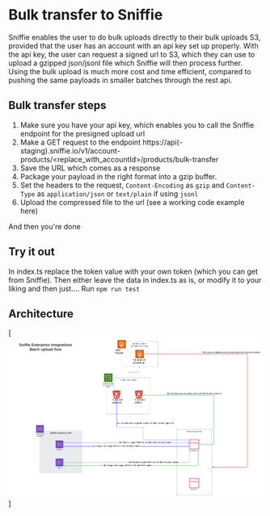 # Bulk transfer to Sniffie

Sniffie enables the user to do bulk uploads directly to their bulk uploads S3, provided that the user has an account with an api key set up properly. 
With the api key, the user can request a signed url to S3, which they can use to upload a gzipped json/jsonl file which Sniffie will then process further. 
Using the bulk upload is much more cost and time efficient, compared to pushing the same payloads in smaller batches through the rest api. 

## Bulk transfer steps

1. Make sure you have your api key, which enables you to call the Sniffie endpoint for the presigned upload url
2. Make a GET request to the endpoint
  https://api(-staging).sniffie.io/v1/account-products/<replace_with_accountId>/products/bulk-transfer
3. Save the URL which comes as a response
4. Package your payload in the right format into a gzip buffer. 
5. Set the headers to the request, `Content-Encoding` as `gzip` and `Content-Type` as `application/json` or `text/plain` if using `jsonl`
6. Upload the compressed file to the url (see a working code example here)

And then you're done

## Try it out 
In index.ts replace the token value with your own token (which you can get from Sniffie). Then either leave the data in index.ts as is, or modify it to your liking and then just.... 
Run `npm run test`

## Architecture
[![Bulk transfer architecture](bulkTranferArchitecture.png)]
